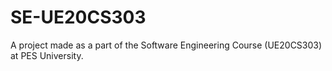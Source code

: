 # SE-UE20CS303
A project made as a part of the Software Engineering Course (UE20CS303) at PES University.
